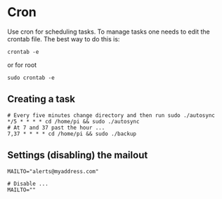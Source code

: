 # Cron
Use cron for scheduling tasks. To manage tasks one needs to edit the crontab file. The
best way to do this is:

```
crontab -e 
```
or for root
```
sudo crontab -e
```

## Creating a task 
```
# Every five minutes change directory and then run sudo ./autosync 
*/5 * * * * cd /home/pi && sudo ./autosync
# At 7 and 37 past the hour ...
7,37 * * * * cd /home/pi && sudo ./backup
```

## Settings (disabling) the mailout
```
MAILTO="alerts@myaddress.com"

# Disable ...
MAILTO=""
```